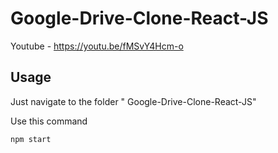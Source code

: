# Google-Drive-Clone-React-JS
Youtube - https://youtu.be/fMSvY4Hcm-o
## Usage 
Just navigate to the folder "
Google-Drive-Clone-React-JS"

Use this command
```bash
npm start

